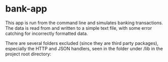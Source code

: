 # bank-app

This app is run from the command line and simulates banking transactions. The data is read from and written to a simple text file, with some error catching for incorrectly formatted data. 

There are several folders excluded (since they are third party packages), especially the HTTP and JSON handlers, seen in the folder under /lib in the project root directory:

[](https://github.com/csjoshc/bank-app/blob/master/man/libref.PNG?raw=true)
